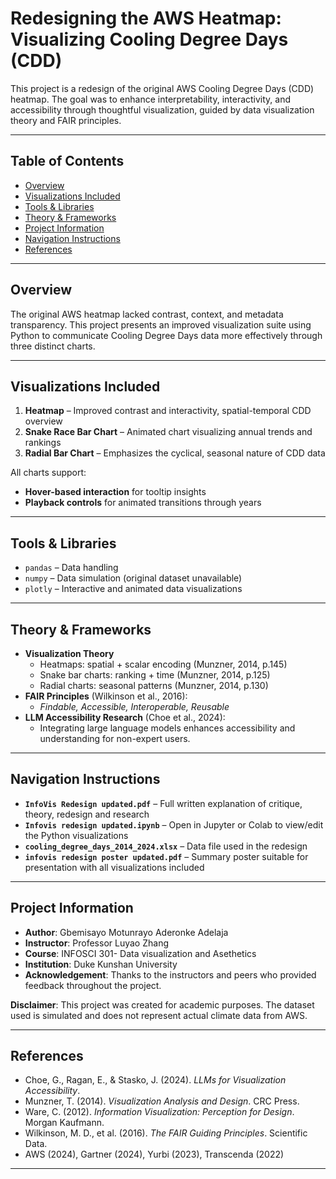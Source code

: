 # Redesigning the AWS Heatmap: Visualizing Cooling Degree Days (CDD)

This project is a redesign of the original AWS Cooling Degree Days (CDD) heatmap. The goal was to enhance interpretability, interactivity, and accessibility through thoughtful visualization, guided by data visualization theory and FAIR principles.

---

## Table of Contents

- [Overview](#overview)
- [Visualizations Included](#visualizations-included)
- [Tools & Libraries](#tools--libraries)
- [Theory & Frameworks](#theory--frameworks)
- [Project Information](#project-information)
- [Navigation Instructions](#navigation-instructions)
- [References](#references)

---

## Overview

The original AWS heatmap lacked contrast, context, and metadata transparency. This project presents an improved visualization suite using Python to communicate Cooling Degree Days data more effectively through three distinct charts.

---

## Visualizations Included

1. **Heatmap** – Improved contrast and interactivity, spatial-temporal CDD overview  
2. **Snake Race Bar Chart** – Animated chart visualizing annual trends and rankings  
3. **Radial Bar Chart** – Emphasizes the cyclical, seasonal nature of CDD data  

All charts support:
- **Hover-based interaction** for tooltip insights  
- **Playback controls** for animated transitions through years  

---

## Tools & Libraries

- `pandas` – Data handling  
- `numpy` – Data simulation (original dataset unavailable)  
- `plotly` – Interactive and animated data visualizations  

---

## Theory & Frameworks

- **Visualization Theory**
  - Heatmaps: spatial + scalar encoding (Munzner, 2014, p.145)  
  - Snake bar charts: ranking + time (Munzner, 2014, p.125)  
  - Radial charts: seasonal patterns (Munzner, 2014, p.130)  
- **FAIR Principles** (Wilkinson et al., 2016):  
  - *Findable, Accessible, Interoperable, Reusable*  
- **LLM Accessibility Research** (Choe et al., 2024):  
  - Integrating large language models enhances accessibility and understanding for non-expert users.

---

## Navigation Instructions

- **`InfoVis Redesign updated.pdf`** – Full written explanation of critique, theory, redesign and research  
- **`Infovis redesign updated.ipynb`** – Open in Jupyter or Colab to view/edit the Python visualizations  
- **`cooling_degree_days_2014_2024.xlsx`** – Data file used in the redesign  
- **`infovis redesign poster updated.pdf`** – Summary poster suitable for presentation with all visualizations included  

---

## Project Information

- **Author**: Gbemisayo Motunrayo Aderonke Adelaja 
- **Instructor**: Professor Luyao Zhang 
- **Course**: INFOSCI 301- Data visualization and Asethetics 
- **Institution**: Duke Kunshan University
- **Acknowledgement**: Thanks to the instructors and peers who provided feedback throughout the project.

**Disclaimer**: This project was created for academic purposes. The dataset used is simulated and does not represent actual climate data from AWS.

---

## References

- Choe, G., Ragan, E., & Stasko, J. (2024). *LLMs for Visualization Accessibility*.  
- Munzner, T. (2014). *Visualization Analysis and Design*. CRC Press.  
- Ware, C. (2012). *Information Visualization: Perception for Design*. Morgan Kaufmann.  
- Wilkinson, M. D., et al. (2016). *The FAIR Guiding Principles*. Scientific Data.  
- AWS (2024), Gartner (2024), Yurbi (2023), Transcenda (2022)

---
